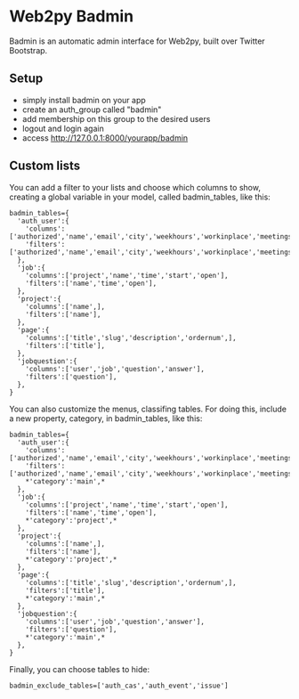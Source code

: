 # Web2py Badmin 

Badmin is an automatic admin interface for Web2py, built over Twitter Bootstrap.

## Setup

* simply install badmin on your app
* create an auth_group called "badmin"
* add membership on this group to the desired users
* logout and login again
* access http://127.0.0.1:8000/yourapp/badmin

## Custom lists

You can add a filter to your lists and choose which columns to show, creating a global variable in your model, called badmin_tables, like this:


    badmin_tables={
      'auth_user':{
        'columns':['authorized','name','email','city','weekhours','workinplace','meetings'],
        'filters':['authorized','name','email','city','weekhours','workinplace','meetings'],
      },
      'job':{
        'columns':['project','name','time','start','open'],
        'filters':['name','time','open'],
      },
      'project':{
        'columns':['name',],
        'filters':['name'],
      },
      'page':{
        'columns':['title','slug','description','ordernum',],
        'filters':['title'],
      },
      'jobquestion':{
        'columns':['user','job','question','answer'],
        'filters':['question'],
      },
    }

You can also customize the menus, classifing tables. For doing this, include a new property, category, in badmin_tables, like this:

    badmin_tables={
      'auth_user':{
        'columns':['authorized','name','email','city','weekhours','workinplace','meetings'],
        'filters':['authorized','name','email','city','weekhours','workinplace','meetings'],
        *'category':'main',*
      },
      'job':{
        'columns':['project','name','time','start','open'],
        'filters':['name','time','open'],
        *'category':'project',*
      },
      'project':{
        'columns':['name',],
        'filters':['name'],
        *'category':'project',*
      },
      'page':{
        'columns':['title','slug','description','ordernum',],
        'filters':['title'],
        *'category':'main',*
      },
      'jobquestion':{
        'columns':['user','job','question','answer'],
        'filters':['question'],
        *'category':'main',*
      },
    }

Finally, you can choose tables to hide:

    badmin_exclude_tables=['auth_cas','auth_event','issue']

